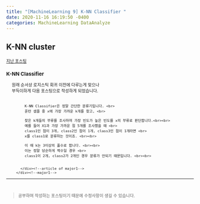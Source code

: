 ```yaml
---
title: "[MachineLearning 9] K-NN Classifier "
date: 2020-11-16 16:19:50 -0400
categories: MachineLearning DataAnalyze
---
```

## K-NN cluster

<div style = "font-size : 0.8em"><!--biggest-->
  <a href="https://can019.github.io/machinelearning/dataanalyze/MachineLearning-AI-8/">지난 포스팅</a>
  <div><!--main-->
    <div><!--major1-->
      <h3 style = "font-size :1.2em">K-NN Classifier</h3><!--title of major1-->
        <div style = "margin-left : 3%"><!--Article of major1-->
          원래 순서상 로지스틱 회귀 이전에 다루는게 맞으나 <br>
          부득이하게 다음 포스팅으로 작성하게 되었습니다. <br><br>

          K-NN Classifier은 정말 간단한 분류기입니다. <br>
          훈련 샘플 중 x에 가장 가까운 k개를 찾고, <br>

          찾은 k개들의 부류를 조사하여 가장 빈도가 높은 빈도를 x의 부류로 판단합니다.<br><br>
          예를 들어 X1과 가장 가까운 점 5개를 조사했을 때 <br>
          class1인 점이 3개, class2인 점이 1개, class3인 점이 1개라면 <br>
          x를 class1로 분류하는 것이죠. <br><br>

          이 때 k는 3이상의 홀수로 합니다. <br><br>
          이는 정말 당순하게 짝수일 경우 <br>
          class1이 2개, class2가 2개인 경우 분류가 안되기 때문입니다. <br><br>


        </div><!--article of major1-->
      </div><!--major1-->
  </div><!--main-->
  <hr>
  <br>
  <div><!--<blockquote-->
    <blockquote>
      공부하며 작성하는 포스팅이기 때문에 수정사항이 생길 수 있습니다.
    </blockquote>
  </div><!--<blockquote-->
</div><!--biggest-->
